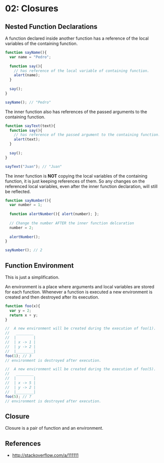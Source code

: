 # 02: Closures


## Nested Function Declarations

A function declared inside another function has a reference of the local variables of the containing function.

```js
function sayName(){
  var name = "Pedro";
  
  function say(){ 
    // has reference of the local variable of containing function.
    alert(name);
  }
  
  say();
}

sayName(); // "Pedro"
```

The inner function also has references of the passed arguments to the containing function.

```js
function sayText(text){
  function say(){
    // has reference of the passed argument to the containing function.
    alert(text);
  }
  
  say();
}

sayText("Juan"); // "Juan"
```

The inner function is **NOT** copying the local variables of the containing function, it is just keeping references of them.
So any changes on the referenced local variables, even after the inner function declaration, will still be reflected.

```js
function sayNumber(){
  var number = 1;
  
  function alertNumber(){ alert(number); };
  
  // Change the number AFTER the inner function delcaration
  number = 2;
  
  alertNumber();
}

sayNumber(); // 2
```

## Function Environment

This is just a simplification.

An environment is a place where arguments and local variables are stored for each function. Whenever a function is executed a new environment is created and then destroyed after its execution.

```js
function foo(x){
  var y = 2;
  return x + y;
}

//  A new environment will be created during the execution of foo(1).
//   ________
//  |        |
//  | x -> 1 |
//  | y -> 2 |
//  |________|
foo(1); // 3
// environment is destroyed after execution.

//  A new environment will be created during the execution of foo(5).
//   ________
//  |        |
//  | x -> 5 |
//  | y -> 2 |
//  |________|
foo(5); // 7
// environment is destroyed after execution.
```



## Closure

Closure is a pair of function and an environment.

## References
- http://stackoverflow.com/a/111111
